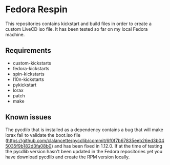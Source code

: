 # Fedora Respin
This repositories contains kickstart and build files in order to create a custom LiveCD iso file. It has been tested so far on my local Fedora machine.

## Requirements

* custom-kickstarts
* fedora-kickstarts
* spin-kickstarts
* l10n-kickstarts
* pykickstart
* lorax
* patch
* make

## Known issues
The pycdlib that is installed as a dependency contains a bug that will make lorax fail to validate the boot.iso file (https://github.com/clalancette/pycdlib/commit/6f0f7b67835eeb26ed3b045035f9b182d3fa08b0) and has been fixed in 1.12.0. If at the time of testing the pycdlib version hasn't been updated in the Fedora repositories yet you have download pycdlib and create the RPM version locally.

